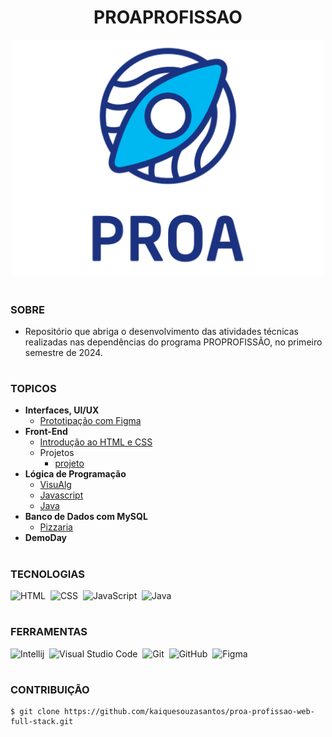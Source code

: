 <h1 align=center>PROAPROFISSAO</h1>

<p align="center">
  <img src="logo-proa.png" width="500">
</p>

#
### SOBRE

- Repositório que abriga o desenvolvimento das atividades técnicas realizadas nas dependências do programa PROPROFISSÃO, no primeiro semestre de 2024.

#
### TOPICOS

- **Interfaces, UI/UX**
  - [Prototipação com Figma](https://github.com/kaiquesouzasantos/proa-profissao-web-full-stack/tree/master/modulos/interface-ui-ux/figma)
- **Front-End**
  - [Introdução ao HTML e CSS]()
  - Projetos
    - [projeto]() 
- **Lógica de Programação**
  - [VisuAlg]() 
  - [Javascript]()
  - [Java]()
- **Banco de Dados com MySQL**
  - [Pizzaria]() 
- **DemoDay**

#
### TECNOLOGIAS

![HTML](https://img.shields.io/badge/HTML-0D1117?style=for-the-badge&logo=html5&labelColor=0D1117)&nbsp;
![CSS](https://img.shields.io/badge/CSS-0D1117?style=for-the-badge&logo=CSS3&logoColor=1572B6&labelColor=0D1117)&nbsp;
![JavaScript](https://img.shields.io/badge/JavaScript-0D1117?style=for-the-badge&logo=javascript&labelColor=0D1117&textColor=0D1117)&nbsp;
![Java](https://img.shields.io/badge/Java-0D1117?style=for-the-badge&logo=openjdk&logoColor=white&labelColor=0D1117)&nbsp;

#
### FERRAMENTAS

![Intellij](https://img.shields.io/badge/intellij-0D1117?style=for-the-badge&logo=intellij-idea&logoColor=white&labelColor=0D1117)&nbsp;
![Visual Studio Code](https://img.shields.io/badge/-Visual%20Studio%20Code-0D1117?style=for-the-badge&logo=visual%20studio%20code&logoColor=white&labelColor=0D1117)&nbsp;
![Git](https://img.shields.io/badge/Git-0D1117?style=for-the-badge&logo=Git&logoColor=white&labelColor=0D1117)&nbsp;
![GitHub](https://img.shields.io/badge/-GitHub-0D1117?style=for-the-badge&logo=github&labelColor=0D1117)&nbsp;
![Figma](https://img.shields.io/badge/figma-0D1117?style=for-the-badge&logo=figma&logoColor=white&labelColor=0D1117)&nbsp;

#
### CONTRIBUIÇÃO

```
$ git clone https://github.com/kaiquesouzasantos/proa-profissao-web-full-stack.git 
```
